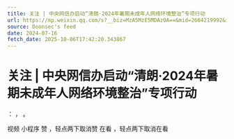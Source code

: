 ```yaml
---
title: 关注 | 中央网信办启动“清朗·2024年暑期未成年人网络环境整治”专项行动
url: https://mp.weixin.qq.com/s?__biz=MzA5MzE5MDAzOA==&mid=2664219992&idx=3&sn=5ceaeadb7d7bcca30db8ad35376d3ca4
source: Doonsec's feed
date: 2024-07-16
fetch_date: 2025-10-06T17:42:20.343867
---
```


# 关注 | 中央网信办启动“清朗·2024年暑期未成年人网络环境整治”专项行动

：
，
。

视频
小程序
赞
，轻点两下取消赞
在看
，轻点两下取消在看